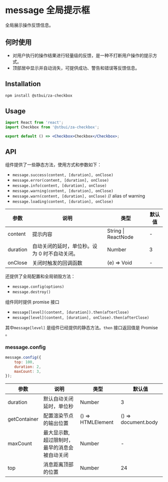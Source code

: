 # message 全局提示框

全局展示操作反馈信息。

## 何时使用

-   对用户执行的操作结果进行轻量级的反馈，是一种不打断用户操作的提示方式。
-   顶部居中显示并自动消失，可提供成功、警告和错误等反馈信息。

## Installation

```sh
npm install @stbui/za-checkbox
```

## Usage

```jsx
import React from 'react';
import Checkbox from '@stbui/za-checkbox';

export default () => <Checkbox>Checkbox</Checkbox>;
```

## API

组件提供了一些静态方法，使用方式和参数如下：

-   `message.success(content, [duration], onClose)`
-   `message.error(content, [duration], onClose)`
-   `message.info(content, [duration], onClose)`
-   `message.warning(content, [duration], onClose)`
-   `message.warn(content, [duration], onClose)` // alias of warning
-   `message.loading(content, [duration], onClose)`

| 参数     | 说明                                          | 类型                | 默认值 |
| -------- | --------------------------------------------- | ------------------- | ------ |
| content  | 提示内容                                      | String \| ReactNode | -      |
| duration | 自动关闭的延时，单位秒。设为 0 时不自动关闭。 | Number              | 3      |
| onClose  | 关闭时触发的回调函数                          | (e) => Void         | -      |

还提供了全局配置和全局销毁方法：

-   `message.config(options)`
-   `message.destroy()`

组件同时提供 promise 接口

-   `message[level](content, [duration]).then(afterClose)`
-   `message[level](content, [duration], onClose).then(afterClose)`

其中`message[level]` 是组件已经提供的静态方法。`then` 接口返回值是 Promise 。

### message.config

```js
message.config({
    top: 100,
    duration: 2,
    maxCount: 3,
});
```

| 参数         | 说明                                           | 类型              | 默认值              |
| ------------ | ---------------------------------------------- | ----------------- | ------------------- |
| duration     | 默认自动关闭延时，单位秒                       | Number            | 3                   |
| getContainer | 配置渲染节点的输出位置                         | () => HTMLElement | () => document.body |
| maxCount     | 最大显示数, 超过限制时，最早的消息会被自动关闭 | Number            | -                   |
| top          | 消息距离顶部的位置                             | Number            | 24                  |
